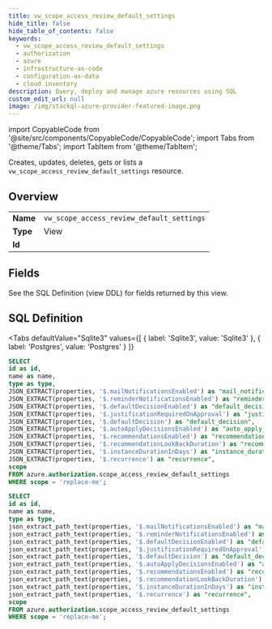 ```yaml
--- 
title: vw_scope_access_review_default_settings
hide_title: false
hide_table_of_contents: false
keywords:
  - vw_scope_access_review_default_settings
  - authorization
  - azure
  - infrastructure-as-code
  - configuration-as-data
  - cloud inventory
description: Query, deploy and manage azure resources using SQL
custom_edit_url: null
image: /img/stackql-azure-provider-featured-image.png
---
```


import CopyableCode from '@site/src/components/CopyableCode/CopyableCode';
import Tabs from '@theme/Tabs';
import TabItem from '@theme/TabItem';

Creates, updates, deletes, gets or lists a <code>vw_scope_access_review_default_settings</code> resource.

## Overview
<table><tbody>
<tr><td><b>Name</b></td><td><code>vw_scope_access_review_default_settings</code></td></tr>
<tr><td><b>Type</b></td><td>View</td></tr>
<tr><td><b>Id</b></td><td><CopyableCode code="azure.authorization.vw_scope_access_review_default_settings" /></td></tr>
</tbody></table>

## Fields

See the SQL Definition (view DDL) for fields returned by this view.

## SQL Definition

<Tabs
defaultValue="Sqlite3"
values={[
{ label: 'Sqlite3', value: 'Sqlite3' },
{ label: 'Postgres', value: 'Postgres' }
]}
>
<TabItem value="Sqlite3">

```sql
SELECT
id as id,
name as name,
type as type,
JSON_EXTRACT(properties, '$.mailNotificationsEnabled') as "mail_notifications_enabled",
JSON_EXTRACT(properties, '$.reminderNotificationsEnabled') as "reminder_notifications_enabled",
JSON_EXTRACT(properties, '$.defaultDecisionEnabled') as "default_decision_enabled",
JSON_EXTRACT(properties, '$.justificationRequiredOnApproval') as "justification_required_on_approval",
JSON_EXTRACT(properties, '$.defaultDecision') as "default_decision",
JSON_EXTRACT(properties, '$.autoApplyDecisionsEnabled') as "auto_apply_decisions_enabled",
JSON_EXTRACT(properties, '$.recommendationsEnabled') as "recommendations_enabled",
JSON_EXTRACT(properties, '$.recommendationLookBackDuration') as "recommendation_look_back_duration",
JSON_EXTRACT(properties, '$.instanceDurationInDays') as "instance_duration_in_days",
JSON_EXTRACT(properties, '$.recurrence') as "recurrence",
scope
FROM azure.authorization.scope_access_review_default_settings
WHERE scope = 'replace-me';
```

</TabItem>
<TabItem value="Postgres">

```sql
SELECT
id as id,
name as name,
type as type,
json_extract_path_text(properties, '$.mailNotificationsEnabled') as "mail_notifications_enabled",
json_extract_path_text(properties, '$.reminderNotificationsEnabled') as "reminder_notifications_enabled",
json_extract_path_text(properties, '$.defaultDecisionEnabled') as "default_decision_enabled",
json_extract_path_text(properties, '$.justificationRequiredOnApproval') as "justification_required_on_approval",
json_extract_path_text(properties, '$.defaultDecision') as "default_decision",
json_extract_path_text(properties, '$.autoApplyDecisionsEnabled') as "auto_apply_decisions_enabled",
json_extract_path_text(properties, '$.recommendationsEnabled') as "recommendations_enabled",
json_extract_path_text(properties, '$.recommendationLookBackDuration') as "recommendation_look_back_duration",
json_extract_path_text(properties, '$.instanceDurationInDays') as "instance_duration_in_days",
json_extract_path_text(properties, '$.recurrence') as "recurrence",
scope
FROM azure.authorization.scope_access_review_default_settings
WHERE scope = 'replace-me';
```

</TabItem>
</Tabs>

